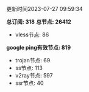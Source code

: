 更新时间2023-07-27 09:59:34

**总订阅: 318**
**总节点: 26412**
- vless节点: 86

**google ping有效节点: 819**
- trojan节点: 69
- ss节点: 113
- v2ray节点: 597
- ssr节点: 40
